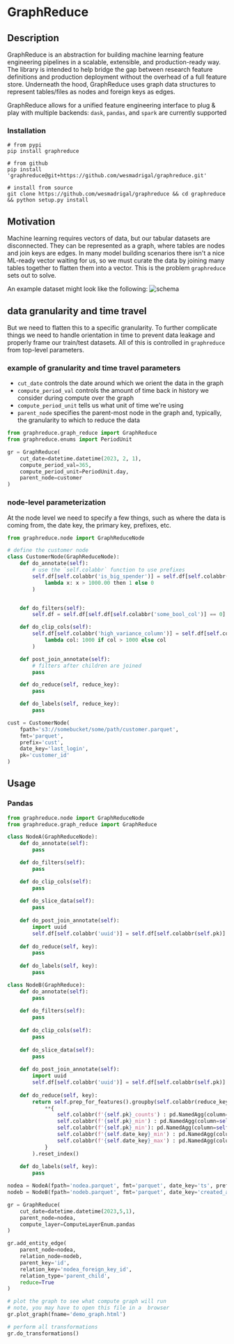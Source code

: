 # GraphReduce


## Description
GraphReduce is an abstraction for building machine learning feature
engineering pipelines in a scalable, extensible, and production-ready way.
The library is intended to help bridge the gap between research feature
definitions and production deployment without the overhead of a full 
feature store.  Underneath the hood, GraphReduce uses graph data
structures to represent tables/files as nodes and foreign keys
as edges.

GraphReduce allows for a unified feature engineering interface
to plug & play with multiple backends: `dask`, `pandas`, and `spark` are currently supported


### Installation
```
# from pypi
pip install graphreduce

# from github
pip install 'graphreduce@git+https://github.com/wesmadrigal/graphreduce.git'

# install from source
git clone https://github.com/wesmadrigal/graphreduce && cd graphreduce && python setup.py install
```



## Motivation
Machine learning requires vectors of data, but our tabular datasets
are disconnected.  They can be represented as a graph, where tables
are nodes and join keys are edges.  In many model building scenarios
there isn't a nice ML-ready vector waiting for us, so we must curate
the data by joining many tables together to flatten them into a vector.
This is the problem `graphreduce` sets out to solve.  

An example dataset might look like the following:
 ![schema](https://github.com/wesmadrigal/graphreduce/blob/master/docs/graph_reduce_example.png?raw=true)

## data granularity and time travel
But we need to flatten this to a specific granularity.  To further 
complicate things we need to handle orientation in time to prevent
data leakage and properly frame our train/test datasets.  All of this
is controlled in `graphreduce` from top-level parameters.

### example of granularity and time travel parameters

* `cut_date` controls the date around which we orient the data in the graph
* `compute_period_val` controls the amount of time back in history we consider during compute over the graph
* `compute_period_unit` tells us what unit of time we're using
* `parent_node` specifies the parent-most node in the graph and, typically, the granularity to which to reduce the data
```python
from graphreduce.graph_reduce import GraphReduce
from graphreduce.enums import PeriodUnit

gr = GraphReduce(
    cut_date=datetime.datetime(2023, 2, 1), 
    compute_period_val=365, 
    compute_period_unit=PeriodUnit.day,
    parent_node=customer
)
```

### node-level parameterization
At the node level we need to specify a few things, such as where the
data is coming from, the date key, the primary key, prefixes, etc.

```python
from graphreduce.node import GraphReduceNode

# define the customer node
class CustomerNode(GraphReduceNode):
    def do_annotate(self):
        # use the `self.colabbr` function to use prefixes
        self.df[self.colabbr('is_big_spender')] = self.df[self.colabbr('total_revenue')].apply(
            lambda x: x > 1000.00 then 1 else 0
        )


    def do_filters(self):
        self.df = self.df[self.df[self.colabbr('some_bool_col')] == 0]

    def do_clip_cols(self):
        self.df[self.colabbr('high_variance_column')] = self.df[self.colabbr('high_variance_column')].apply(
            lambda col: 1000 if col > 1000 else col
        )

    def post_join_annotate(self):
        # filters after children are joined
        pass

    def do_reduce(self, reduce_key):
        pass

    def do_labels(self, reduce_key):
        pass

cust = CustomerNode(
    fpath='s3://somebucket/some/path/customer.parquet',
    fmt='parquet',
    prefix='cust',
    date_key='last_login',
    pk='customer_id'
)
```

## Usage

### Pandas
```python
from graphreduce.node import GraphReduceNode
from graphreduce.graph_reduce import GraphReduce

class NodeA(GraphReduceNode):
    def do_annotate(self):
        pass    

    def do_filters(self):
        pass

    def do_clip_cols(self):
        pass
    
    def do_slice_data(self):
        pass
    
    def do_post_join_annotate(self):
        import uuid
        self.df[self.colabbr('uuid')] = self.df[self.colabbr(self.pk)].apply(lambda x: str(uuid.uuid4()))
    
    def do_reduce(self, key):
        pass
    
    def do_labels(self, key):
        pass

class NodeB(GraphReduce):
    def do_annotate(self):
        pass
    
    def do_filters(self):
        pass
    
    def do_clip_cols(self):
        pass
    
    def do_slice_data(self):
        pass
    
    def do_post_join_annotate(self):
        import uuid
        self.df[self.colabbr('uuid')] = self.df[self.colabbr(self.pk)].apply(lambda x: str(uuid.uuid4()))
    
    def do_reduce(self, key):
        return self.prep_for_features().groupby(self.colabbr(reduce_key)).agg(
            **{
                self.colabbr(f'{self.pk}_counts') : pd.NamedAgg(column=self.colabbr(self.pk), aggfunc='count'),
                self.colabbr(f'{self.pk}_min') : pd.NamedAgg(column=self.colabbr(self.pk), aggfunc='min'),
                self.colabbr(f'{self.pk}_min'): pd.NamedAgg(column=self.colabbr(self.pk), aggfunc='max'),
                self.colabbr(f'{self.date_key}_min') : pd.NamedAgg(column=self.colabbr(self.date_key), aggfunc='min'),
                self.colabbr(f'{self.date_key}_max') : pd.NamedAgg(column=self.colabbr(self.date_key), aggfunc='max')
            }
        ).reset_index()
    
    def do_labels(self, key):
        pass

nodea = NodeA(fpath='nodea.parquet', fmt='parquet', date_key='ts', prefix='nodea', pk='id')
nodeb = NodeB(fpath='nodeb.parquet', fmt='parquet', date_key='created_at', prefix='nodeb', pk='id')

gr = GraphReduce(
    cut_date=datetime.datetime(2023,5,1),
    parent_node=nodea,
    compute_layer=ComputeLayerEnum.pandas
)

gr.add_entity_edge(
    parent_node=nodea,
    relation_node=nodeb,
    parent_key='id',
    relation_key='nodea_foreign_key_id',
    relation_type='parent_child',
    reduce=True
)

# plot the graph to see what compute graph will run
# note, you may have to open this file in a  browser
gr.plot_graph(fname='demo_graph.html')

# perform all transformations
gr.do_transformations()
```
